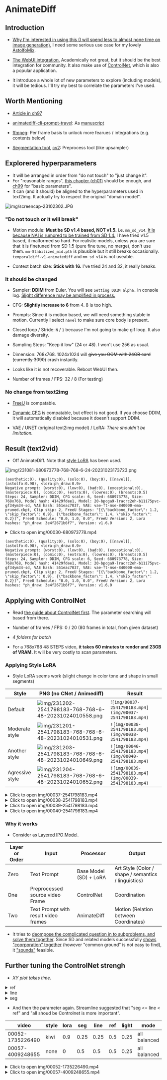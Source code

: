# AnimateDiff #

## Introduction ##

- [Why I'm interested in using this (I will spend less to almost none time on image generation).](../ch97/vid2vid.md) I need some serious use case for my lovely [AstolfoMix](../ch05/README.MD).

- [The WebUI integration.](https://github.com/continue-revolution/sd-webui-animatediff) Academically not great, but it should be the best integration for community. It also make use of [ControlNet](./controlnet.md), which is also a popular application.

- It introduce a whole lot of new parameters to explore (including models), it will be tedious. I'll try my best to correlate the parameters I've used.

## Worth Mentioning ##

- [Article in ch97](../ch97/vid2vid.md)

- [animatediff-cli-prompt-travel](https://github.com/s9roll7/animatediff-cli-prompt-travel): As [manuscript](https://en.wikipedia.org/wiki/Manuscript#Film_and_theatre)

- [ffmpeg](https://stackoverflow.com/questions/10957412/fastest-way-to-extract-frames-using-ffmpeg): Per frame basis to unlock more fearues / integrations (e.g. contents below)

- [Segmentation tool](https://segment-anything.com/), [cv2](https://docs.opencv.org/4.x/da/d22/tutorial_py_canny.html): Preprocess tool (like upsampler)

## Explorered hyperparameters ##

- It will be arranged in order from "do not touch" to "just change it".
- For "reasonable ranges", [this chapter (ch01)](./readme.md) should be enough, and [ch99](../ch99/readme.md) for "basic parameters". 
- It can (and it should) be aligned to the hyperparameters used in text2img. It actually try to respect the original "domain model".

![img/screencap-23102302.JPG](img/screencap-23102302.JPG)

### "Do not touch or it will break" ###

- Motion module: **Must be SD v1.4 based, NOT v1.5.** i.e. `mm_sd_v14`. [It is because NAI is rumored to be trained from SD 1.4.](../ch02/animevae_pt.md) I have tried v1.5 based, it malformed so hard. For realistic models, unless you are sure that it is finetuned from SD 1.5 (pure fine tune, no merge), don't use them. `mm-Stabilized_mid.pth` is plausible but it still breaks occasionally. `temporaldiff-v1-animatediff` and `mm_sd_v14` is not useable.

- Context batch size: **Stick with 16.** I've tried 24 and 32, it really breaks.

### It should be changed ###

- Sampler: **DDIM** from Euler. You will see `Setting DDIM alpha.` in console log. [Slight difference may be amplified in process.](../ch01/k_euler.md)

- CFG: **Slightly increase to 6** from 4. 8 is too high.

- Prompts: Since it is motion based, we will need something stable in motion. Currently I select `navel` to make sure core body is present.

- Closed loop / Stride: `N` / `1` because I'm not going to make gif loop. It also damage diversity.

- Sampling Steps: "Keep it low" (24 or 48). I won't use 256 as usual.

- Dimension: 768x768. 1024x1024 will ~~give you OOM with 24GB card (currently 3090)~~ crash instantly. 

- Looks like it is not recoverable. Reboot WebUI then.

- Number of frames / FPS: 32 / 8 (For testing)

### No change from text2img ###

- [FreeU](./freeu.md) is compatable. 

- [Dynamic CFG](./dynamic_cfg.md) is compatable, but effect is not good. If you choose DDIM, it will automatically disabled because it doesn't support DDIM.

- VAE / UNET (original text2img model) / LoRA: *There shouldn't be limitation.*

## Result (text2vid) ##

- Off AnimateDiff. Note that [style LoRA](https://civitai.com/models/164160/ph-draw-style) has been used.

![img/231081-680973778-768-768-6-24-20231023173723.png](img/231081-680973778-768-768-6-24-20231023173723.png)

```
(aesthetic:0), (quality:0), (solo:0), (boy:0), [[navel]], (astolfo:0.98), <lora:ph_draw:0.9>
Negative prompt: (worst:0), (low:0), (bad:0), (exceptional:0), (masterpiece:0), (comic:0), (extra:0), (lowres:0), (breasts:0.5)
Steps: 24, Sampler: DDIM, CFG scale: 6, Seed: 680973778, Size: 768x768, Model hash: 41429fdee1, Model: 20-bpcga9-lracrc2oh-b11i75pvc-gf34ym34-sd, VAE hash: 551eac7037, VAE: vae-ft-mse-840000-ema-pruned.ckpt, Clip skip: 2, FreeU Stages: "[{\"backbone_factor\": 1.2, \"skip_factor\": 0.9}, {\"backbone_factor\": 1.4, \"skip_factor\": 0.2}]", FreeU Schedule: "0.0, 1.0, 0.0", FreeU Version: 2, Lora hashes: "ph_draw: 3e4f2671b6f7", Version: v1.6.0
```

<details>
    <summary>Click to open img/00030-680973778.mp4</summary>


https://github.com/6DammK9/nai-anime-pure-negative-prompt/assets/10937874/5b9d99d3-5dd6-4f38-b798-4951184abd44


</details>

```
(aesthetic:0), (quality:0), (solo:0), (boy:0), [[navel]], (astolfo:0.98), <lora:ph_draw:0.9>
Negative prompt: (worst:0), (low:0), (bad:0), (exceptional:0), (masterpiece:0), (comic:0), (extra:0), (lowres:0), (breasts:0.5)
Steps: 24, Sampler: DDIM, CFG scale: 6, Seed: 680973778, Size: 768x768, Model hash: 41429fdee1, Model: 20-bpcga9-lracrc2oh-b11i75pvc-gf34ym34-sd, VAE hash: 551eac7037, VAE: vae-ft-mse-840000-ema-pruned.ckpt, Clip skip: 2, FreeU Stages: "[{\"backbone_factor\": 1.2, \"skip_factor\": 0.9}, {\"backbone_factor\": 1.4, \"skip_factor\": 0.2}]", FreeU Schedule: "0.0, 1.0, 0.0", FreeU Version: 2, Lora hashes: "ph_draw: 3e4f2671b6f7", Version: v1.6.0
```

## Applying with ControlNet ##

- Read [the guide about ControlNet first](./controlnet.md). The parameter searching will based from there.

- Number of frames / FPS: 0 / 20 (80 frames in total, from given dataset)

- *4 folders for batch*

- For a 768x768 48 STEPS video, **it takes 60 minutes to render and 23GB of VRAM.** It will be very costly to scan parameters.

### Applying Style LoRA ###

- Style LoRA seems work (slight change in color tone and shape in small segments)

|Style|PNG (no CNet / Animediff)|Result|
|---|---|---|
|Default|![img/231202-2541798183-768-768-6-48-20231024010558.png](img/231202-2541798183-768-768-6-48-20231024010558.png)|!`[img/00037-2541798183.mp4](img/00037-2541798183.mp4)`|
|Moderate style|![img/231201-2541798183-768-768-6-48-20231024010531.png](img/231201-2541798183-768-768-6-48-20231024010531.png)|`![img/00038-2541798183.mp4](img/00038-2541798183.mp4)`|
|Another style|![img/231203-2541798183-768-768-6-48-20231024010649.png](img/231203-2541798183-768-768-6-48-20231024010649.png)|`![img/00040-2541798183.mp4](img/00040-2541798183.mp4)`|
|Agressive style|![img/231204-2541798183-768-768-6-48-20231024010652.png](img/231204-2541798183-768-768-6-48-20231024010652.png)|`![img/00039-2541798183.mp4](img/00039-2541798183.mp4)`|

<details>
    <summary>Click to open img/00037-2541798183.mp4</summary>

https://github.com/6DammK9/nai-anime-pure-negative-prompt/assets/10937874/61ae8d74-1599-4f24-a5ab-a4ebbdb3f016

</details>

<details>
    <summary>Click to open img/00038-2541798183.mp4</summary>

https://github.com/6DammK9/nai-anime-pure-negative-prompt/assets/10937874/990799a8-c8fe-4d5a-bb37-37e042004b5d

</details>

<details>
    <summary>Click to open img/00039-2541798183.mp4</summary>

https://github.com/6DammK9/nai-anime-pure-negative-prompt/assets/10937874/16e49637-2205-491e-8af4-6ff52ed2ca52

</details>

<details>
    <summary>Click to open img/00040-2541798183.mp4</summary>

https://github.com/6DammK9/nai-anime-pure-negative-prompt/assets/10937874/45370dae-d250-45d8-b130-924520ed37fc

</details>

### Why it works ###

- Consider as [Layered IPO Model](https://en.wikipedia.org/wiki/IPO_model).

|Layer or Order|Input|Processor|Output|
|---|---|---|---|
|Zero|Text Prompt|Base Model (SD) + LoRA|Art Style (Color / shape / semantics / linguistics)|
|One|Preprocessed source video Frame|ControlNet|Coordination|
|Two|Text Prompt with result video frames|AnimateDiff|Motion (Relation between Coordinates)|

- It tries to [deompose the complicated question in to subproblems, and solve them together](https://en.wikipedia.org/wiki/Divide-and-conquer_algorithm). Since SD and related models successfully [shows "coorporation" together](../ch05/README.MD#associative-property) (however "common ground" is not easy to find), it ["sounds"](https://en.wikipedia.org/wiki/Soundness) feasible.

## Further tuning the ControlNet strengh ##

- *XY plot takes time.* 

<details>
    <summary>ref</summary>

![img/xyz_grid-0348-2541798183-12032-3236-6-48-20231025221929.jpg](img/xyz_grid-0348-2541798183-12032-3236-6-48-20231025221929.jpg)

</details>

<details>
    <summary>line</summary>

![img/xyz_grid-0350-2541798183-12032-3236-6-48-20231025225452.jpg](img/xyz_grid-0350-2541798183-12032-3236-6-48-20231025225452.jpg)

</details>

<details>
    <summary>seg</summary>

![img/xyz_grid-0352-2541798183-12032-3236-6-48-20231025233155.jpg](img/xyz_grid-0352-2541798183-12032-3236-6-48-20231025233155.jpg)

</details>

- And then the parameter again. Streamline suggested that "seg <= line < ref" and "all shoud be Controlnet is more important".

|video|style|lora|seg|line|ref|light|mode|
|---|---|---|---|---|---|---|---|
|00052-1735226490|kiwi|0.9|0.25|0.25|0.5|0.25|all balanced|
|00057-4009248655|none|0|0.5|0.5|0.5|0.25|all balanced|

<details>
    <summary>Click to open img/00052-1735226490.mp4</summary>

[coming soon](img/00052-1735226490.mp4)

</details>

<details>
    <summary>Click to open img/00057-4009248655.mp4</summary>

[coming soon](img/00057-4009248655.mp4)

</details>